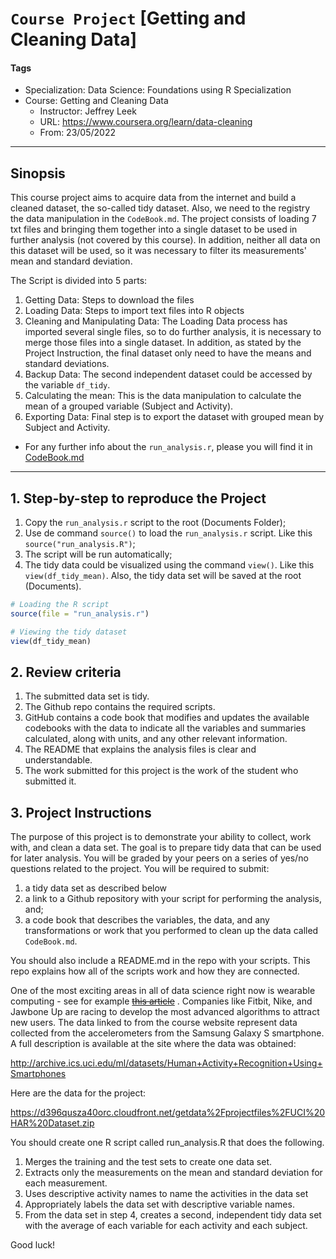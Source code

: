# `Course Project` [Getting and Cleaning Data]

#### Tags

-   Specialization: Data Science: Foundations using R Specialization
-   Course: Getting and Cleaning Data
    -   Instructor: Jeffrey Leek
    -   URL: <https://www.coursera.org/learn/data-cleaning>
    -   From: 23/05/2022

------------------------------------------------------------------------

## Sinopsis

This course project aims to acquire data from the internet and build a
cleaned dataset, the so-called tidy dataset. Also, we need to the
registry the data manipulation in the `CodeBook.md`. The project
consists of loading 7 txt files and bringing them together into a single
dataset to be used in further analysis (not covered by this course). In
addition, neither all data on this dataset will be used, so it was
necessary to filter its measurements' mean and standard deviation.

The Script is divided into 5 parts:

1.  Getting Data: Steps to download the files
2.  Loading Data: Steps to import text files into R objects
3.  Cleaning and Manipulating Data: The Loading Data process has
    imported several single files, so to do further analysis, it is
    necessary to merge those files into a single dataset. In addition,
    as stated by the Project Instruction, the final dataset only need to
    have the means and standard deviations.
4.  Backup Data: The second independent dataset could be accessed by the
    variable `df_tidy`.
5.  Calculating the mean: This is the data manipulation to calculate the
    mean of a grouped variable (Subject and Activity).
6.  Exporting Data: Final step is to export the dataset with grouped
    mean by Subject and Activity.

-   For any further info about the `run_analysis.r`, please you will
    find it in [CodeBook.md](./CodeBook.md)

------------------------------------------------------------------------

## 1. Step-by-step to reproduce the Project

1.  Copy the `run_analysis.r` script to the root (Documents Folder);
2.  Use de command `source()` to load the `run_analysis.r` script. Like
    this `source("run_analysis.R")`;
3.  The script will be run automatically;
4.  The tidy data could be visualized using the command `view()`. Like
    this `view(df_tidy_mean)`. Also, the tidy data set will be saved at
    the root (Documents).

``` r
# Loading the R script
source(file = "run_analysis.r")

# Viewing the tidy dataset
view(df_tidy_mean)
```

## 2. Review criteria

1.  The submitted data set is tidy.
2.  The Github repo contains the required scripts.
3.  GitHub contains a code book that modifies and updates the available
    codebooks with the data to indicate all the variables and summaries
    calculated, along with units, and any other relevant information.
4.  The README that explains the analysis files is clear and
    understandable.
5.  The work submitted for this project is the work of the student who
    submitted it.

## 3. Project Instructions

The purpose of this project is to demonstrate your ability to collect,
work with, and clean a data set. The goal is to prepare tidy data that
can be used for later analysis. You will be graded by your peers on a
series of yes/no questions related to the project. You will be required
to submit:

1.  a tidy data set as described below
2.  a link to a Github repository with your script for performing the
    analysis, and;
3.  a code book that describes the variables, the data, and any
    transformations or work that you performed to clean up the data
    called `CodeBook.md`.

You should also include a README.md in the repo with your scripts. This
repo explains how all of the scripts work and how they are connected.

One of the most exciting areas in all of data science right now is
wearable computing - see for example ~~[this
article](http://www.insideactivitytracking.com/data-science-activity-tracking-and-the-battle-for-the-worlds-top-sports-brand/)~~
. Companies like Fitbit, Nike, and Jawbone Up are racing to develop the
most advanced algorithms to attract new users. The data linked to from
the course website represent data collected from the accelerometers from
the Samsung Galaxy S smartphone. A full description is available at the
site where the data was obtained:

<http://archive.ics.uci.edu/ml/datasets/Human+Activity+Recognition+Using+Smartphones>

Here are the data for the project:

<https://d396qusza40orc.cloudfront.net/getdata%2Fprojectfiles%2FUCI%20HAR%20Dataset.zip>

You should create one R script called run_analysis.R that does the
following.

1.  Merges the training and the test sets to create one data set.
2.  Extracts only the measurements on the mean and standard deviation
    for each measurement.
3.  Uses descriptive activity names to name the activities in the data
    set
4.  Appropriately labels the data set with descriptive variable names.
5.  From the data set in step 4, creates a second, independent tidy data
    set with the average of each variable for each activity and each
    subject.

Good luck!
